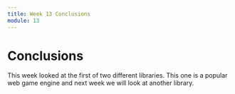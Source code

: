```yaml
---
title: Week 13 Conclusions
module: 13
---
```


# Conclusions

This week looked at the first of two different libraries.  This one is a popular web game engine and next week we will look at another library.
